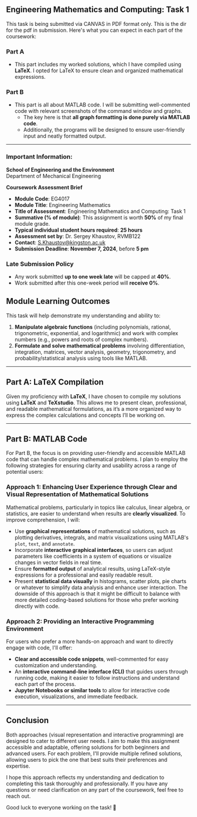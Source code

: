 
## Engineering Mathematics and Computing: Task 1

This task is being submitted via CANVAS in PDF format only. 
This is the dir for the pdf in submission.
Here's what you can expect in each part of the coursework:

### Part A
- This part includes my worked solutions, which I have compiled using **LaTeX**. I opted for LaTeX to ensure clean and organized mathematical expressions.
  
### Part B
- This part is all about MATLAB code. I will be submitting well-commented code with relevant screenshots of the command window and graphs.
  - The key here is that **all graph formatting is done purely via MATLAB code**.
  - Additionally, the programs will be designed to ensure user-friendly input and neatly formatted output.

---

### Important Information:

**School of Engineering and the Environment**  
Department of Mechanical Engineering

**Coursework Assessment Brief**  
- **Module Code**: EG4017  
- **Module Title**: Engineering Mathematics  
- **Title of Assessment**: Engineering Mathematics and Computing: Task 1  
- **Summative (% of module)**: This assignment is worth **50%** of my final module grade.
- **Typical individual student hours required**: **25 hours**
- **Assessment set by**: Dr. Sergey Khaustov, RVMB122  
- **Contact**: [S.Khaustov@kingston.ac.uk](mailto:S.Khaustov@kingston.ac.uk)  
- **Submission Deadline**: **November 7, 2024**, before **5 pm**

### Late Submission Policy
- Any work submitted **up to one week late** will be capped at **40%**.
- Work submitted after this one-week period will **receive 0%**.

## Module Learning Outcomes
This task will help demonstrate my understanding and ability to:
1. **Manipulate algebraic functions** (including polynomials, rational, trigonometric, exponential, and logarithmic) and work with complex numbers (e.g., powers and roots of complex numbers).
2. **Formulate and solve mathematical problems** involving differentiation, integration, matrices, vector analysis, geometry, trigonometry, and probability/statistical analysis using tools like MATLAB.

---

## Part A: LaTeX Compilation

Given my proficiency with **LaTeX**, I have chosen to compile my solutions using **LaTeX** and **TeXstudio**. This allows me to present clean, professional, and readable mathematical formulations, as it’s a more organized way to express the complex calculations and concepts I’ll be working on.

---

## Part B: MATLAB Code

For Part B, the focus is on providing user-friendly and accessible MATLAB code that can handle complex mathematical problems. 
I plan to employ the following strategies for ensuring clarity and usability across a range of potential users:

### Approach 1: Enhancing User Experience through Clear and Visual Representation of Mathematical Solutions
Mathematical problems, particularly in topics like calculus, linear algebra, or statistics, are easier to understand when results are **clearly visualized**. To improve comprehension, I will:
- Use **graphical representations** of mathematical solutions, such as plotting derivatives, integrals, and matrix visualizations using MATLAB's `plot`, `text`, and `annotate`.
- Incorporate **interactive graphical interfaces**, so users can adjust parameters like coefficients in a system of equations or visualize changes in vector fields in real time.
- Ensure **formatted output** of analytical results, using LaTeX-style expressions for a professional and easily readable result.
- Present **statistical data visually** in histograms, scatter plots, pie charts or whatever to simplify data analysis and enhance user interaction.
The downside of this approach is that it might be difficult to balance with more detailed coding-based solutions for those who prefer working directly with code.
### Approach 2: Providing an Interactive Programming Environment
For users who prefer a more hands-on approach and want to directly engage with code, I'll offer:
- **Clear and accessible code snippets**, well-commented for easy customization and understanding.
- An **interactive command-line interface (CLI)** that guides users through running code, making it easier to follow instructions and understand each part of the process.
- **Jupyter Notebooks or similar tools** to allow for interactive code execution, visualizations, and immediate feedback.

---

## Conclusion
Both approaches (visual representation and interactive programming) are designed to cater to different user needs. 
I aim to make this assignment accessible and adaptable, offering solutions for both beginners and advanced users.
For each problem, I'll provide multiple refined solutions, allowing users to pick the one that best suits their preferences and expertise.

I hope this approach reflects my understanding and dedication to completing this task thoroughly and professionally.
If you have any questions or need clarification on any part of the coursework, feel free to reach out.

Good luck to everyone working on the task! 🚀
